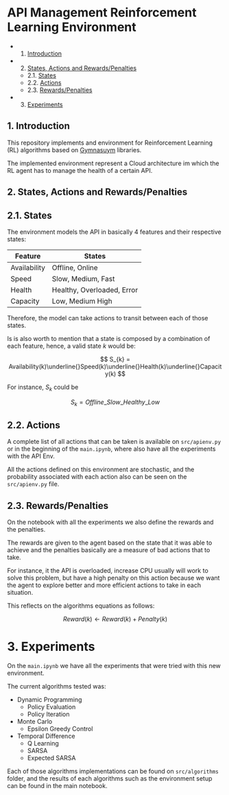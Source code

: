 # API Management Reinforcement Learning Environment  

* 1. [Introduction](#1-introduction)
* 2. [States, Actions and Rewards/Penalties](#2-states-actions-and-rewardspenalties)
  * 2.1. [States](#21-states)
  * 2.2. [Actions](#22-actions)
  * 2.3. [Rewards/Penalties](#23-rewardspenalties)
* 3. [Experiments](#3-experiments)

## 1. Introduction

This repository implements and environment for Reinforcement Learning (RL) algorithms based on [Gymnasuym](https://gymnasium.farama.org/index.html) libraries.

The implemented environment represent a Cloud architecture im which the RL agent has to manage the health of a certain API.

## 2. States, Actions and Rewards/Penalties

<!-- ```mermaid
    %% flowchart LR
    %%     state1([Available_Fast_Healthy_Low])
    %%     state2([Available_Fast_Healthy_High])
    %%     state3([Available_Slow_Overloaded_High])
    %%     state4([Available_Slow_Healthy_High])
    %%     state5([Available_Slow_Healthy_High])
    %%     state6([Available_Slow_Healthy_Low])
    %%     state7([Available_Medium_Error_High])
    %%     state8([Available_Medium_Healthy_High])
    %%     state9([Available_Medium_Healthy_Low])
    %%     state10([Offline_Slow_Overloaded_Low])
    %%     state11([Offline_Slow_Healthy_Medium])
    %%     state12([Offline_Fast_Error_Medium])
``` -->

## 2.1. States

The environment models the API in basically 4 features and their respective states:

| Feature     	| States                     	|
|-------------	|----------------------------	|
| Availability 	| Offline, Online            	|
| Speed       	| Slow, Medium, Fast         	|
| Health      	| Healthy, Overloaded, Error 	|
| Capacity    	| Low, Medium High           	|

Therefore, the model can take actions to transit between each of those states.

Is is also worth to mention that a state is composed by a combination of each feature, hence, a valid state $k$ would be:

$$
S_{k} = Availability(k)\underline{}Speed(k)\underline{}Health(k)\underline{}Capacity(k)
$$

For instance, $S_{k}$ could be

$$
S_{k} = Offline\_Slow\_Healthy\_Low
$$

## 2.2. Actions

A complete list of all actions that can be taken is available on ```src/apienv.py``` or in the beginning of the ```main.ipynb```, where also have all the experiments with the API Env.

All the actions defined on this environment are stochastic, and the probability associated with each action also can be seen on the ```src/apienv.py``` file.

## 2.3. Rewards/Penalties

On the notebook with all the experiments we also define the rewards and the penalties.

The rewards are given to the agent based on the state that it was able to achieve and the penalties basically are a measure of bad actions that to take.

For instance, it the API is overloaded, increase CPU usually will work to solve this problem, but have a high penalty on this action because we want the agent to explore better and more efficient actions to take in each situation.

This reflects on the algorithms equations as follows:

$$
Reward(k) \leftarrow{} Reward(k) + Penalty(k)
$$


# 3. Experiments

On the ```main.ipynb``` we have all the experiments that were tried with this new environment.

The current algorithms tested was:

* Dynamic Programming
  * Policy Evaluation
  * Policy Iteration
* Monte Carlo
  * Epsilon Greedy Control
* Temporal Difference
  * Q Learning
  * SARSA
  * Expected SARSA

Each of those algorithms implementations can be found on ```src/algorithms``` folder, and the results of each algorithms such as the environment setup can be found in the main notebook.
